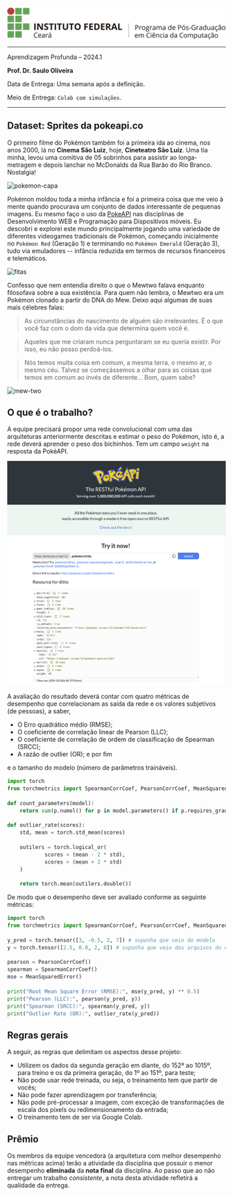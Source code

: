 
![logo](../ppgc_logo.png)

---

Aprendizagem Profunda – 2024.1

**Prof. Dr. Saulo Oliveira**

Data de Entrega: Uma semana após a definição.

Meio de Entrega: ```Colab com simulações```.

---

## Dataset: Sprites da pokeapi.co




O primeiro filme do Pokémon também foi a primeira ida ao cinema, nos anos 2000, lá no **Cinema São Luiz**, hoje, **Cineteatro São Luíz**. Uma tia minha, levou uma comitiva de 05 sobrinhos para assistir ao longa-metragem e depois lanchar no McDonalds da Rua Barão do Rio Branco. Nostalgia!

![pokemon-capa](https://upload.wikimedia.org/wikipedia/pt/1/1c/Mewtwo_Contra-Ataca.jpg) 


Pokémon moldou toda a minha infância e foi a primeira coisa que me veio à mente quando procurava um conjunto de dados interessante de pequenas imagens. Eu mesmo faço o uso da [PokeAPI](pokeapi.co) nas disciplinas de Desenvolvimento WEB e Programação para Dispositivos móveis. Eu descobri e explorei este mundo principalmente jogando uma variedade de diferentes videogames tradicionais de Pokémon, começando inicialmente no ```Pokémon Red``` (Geração 1) e terminando no ```Pokémon Emerald``` (Geração 3), tudo via emuladores -- infância reduzida em termos de recursos financeiros e telemáticos. 

![fitas](https://3.bp.blogspot.com/-GDocLuzl2Zs/W4LUP3HidWI/AAAAAAAAA9Q/cn8CZbPJmewddJ235T98J1h8IHfciVjvQCLcBGAs/s1600/gold-silver.jpg)


Confesso que nem entendia direito o que o Mewtwo falava enquanto filosofava sobre a sua existência. Para quem não lembra, o Mewtwo era um Pokémon clonado a partir do DNA do Mew. Deixo aqui algumas de suas mais célebres falas:

> As circunstâncias do nascimento de alguém são irrelevantes. É o que você faz com o dom da vida que determina quem você é. 

> Aqueles que me criaram nunca perguntaram se eu queria existir. Por isso, eu não posso perdoá-los.

> Nós temos muita coisa em comum, a mesma terra, o mesmo ar, o mesmo céu. Talvez se começássemos a olhar para as coisas que temos em comum ao invés de diferente… Bom, quem sabe?

![mew-two](https://media.tenor.com/xJC6LftJjagAAAAC/mewtwo-fire.gif)



## O que é o trabalho?

A equipe precisará propor uma rede convolucional com uma das arquiteturas anteriormente descritas e estimar o peso do Pokémon, isto é, a rede deverá aprender o peso dos bichinhos. Tem um campo ```weight``` na resposta da PokéAPI.

![](pokeapi-weight.png)

A avaliação do resultado deverá contar com quatro métricas de desempenho que correlacionam as saída da rede e os valores subjetivos (de pessoas), a saber, 

- O Erro quadrático médio (RMSE);
- O coeficiente de correlação linear de Pearson (LLC);
- O coeficiente de correlação de ordem de classificação de Spearman (SRCC);
- A razão de outlier (OR); e por fim

e o tamanho do modelo (número de parâmetros traináveis).

```python
import torch
from torchmetrics import SpearmanCorrCoef, PearsonCorrCoef, MeanSquaredError

def count_parameters(model):
    return sum(p.numel() for p in model.parameters() if p.requires_grad)

def outlier_rate(scores):
    std, mean = torch.std_mean(scores)

    outilers = torch.logical_or(
            scores < (mean - 2 * std),
            scores > (mean + 2 * std)
    )    
    
    return torch.mean(outilers.double())
```
 
 De modo que o desempenho deve ser avaliado conforme as seguinte métricas:
 ```python
 import torch
 from torchmetrics import SpearmanCorrCoef, PearsonCorrCoef, MeanSquaredError
 
 y_pred = torch.tensor([3, -0.5, 2, 7]) # suponha que veio do modelo
 y = torch.tensor([2.5, 0.0, 2, 8]) # suponha que veio dos arquivos do dataset

 pearson = PearsonCorrCoef()
 spearman = SpearmanCorrCoef()
 mse = MeanSquaredError()
 
 print("Root Mean Square Error (RMSE):", mse(y_pred, y) ** 0.5)
 print("Pearson (LLC):", pearson(y_pred, y))
 print("Spearman (SRCC):", spearman(y_pred, y))
 print("Outlier Rate (OR):", outlier_rate(y_pred))

 ```
 
## Regras gerais

A seguir, as regras que delimitam os aspectos desse projeto:

- Utilizem os dados da segunda geração em diante, do 152º ao 1015º, para treino e os da primeira geração, do 1º ao 151º, para teste;
- Não pode usar rede treinada, ou seja, o treinamento tem que partir de vocês;
- Não pode fazer aprendizagem por transferência;
- Não pode pré-processar a imagem, com exceção de transformações de escala dos pixels ou redimensionamento da entrada;
- O treinamento tem de ser via Google Colab.
 
## Prêmio

Os membros da equipe vencedora (a arquitetura com melhor desempenho nas métricas acima) terão a atividade da disciplina que possuir o menor desempenho  **eliminada** da **nota final** da disciplina. Ao passo que ao não entregar um trabalho *consistente*, a nota desta atividade refletirá a qualidade da entrega.
